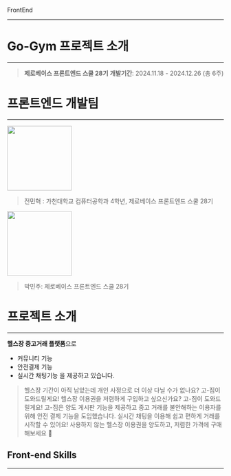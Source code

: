 FrontEnd

---

# Go-Gym 프로젝트 소개
---
> **제로베이스 프론트엔드 스쿨 28기**
**개발기간**: 2024.11.18 - 2024.12.26 (총 6주)

# 프론트엔드 개발팀
---
<img src="https://velog.velcdn.com/images/mari0000/post/50f1553b-2695-48d6-8827-f7fc5eef6a9b/image.jpg" width="150"/>

> 전민혁 : 가천대학교 컴퓨터공학과 4학년, 제로베이스 프론트엔드 스쿨 28기

<img src="https://velog.velcdn.com/images/mari0000/post/e11a77c1-10d2-4462-a46b-5a27b13a399f/image.jpg" width="150"/>

> 박민주: 제로베이스 프론트엔드 스쿨 28기

# 프로젝트 소개
---
**헬스장 중고거래 플랫폼**으로 
- 커뮤니티 기능
- 안전결제 기능
- 실시간 채팅기능
을 제공하고 있습니다.

> 헬스장 기간이 아직 남았는데 개인 사정으로 더 이상 다닐 수가 없나요? 고-짐이 도와드릴게요!
헬스장 이용권을 저렴하게 구입하고 싶으신가요? 고-짐이 도와드릴게요!
고-짐은 양도 게시판 기능을 제공하고 중고 거래를 불안해하는 이용자를 위해 안전 결제 기능을 도입했습니다. 
실시간 채팅을 이용해 쉽고 편하게 거래를 시작할 수 있어요!
사용하지 않는 헬스장 이용권을 양도하고, 저렴한 가격에 구매해보세요 🤗


## Front-end Skills
---

